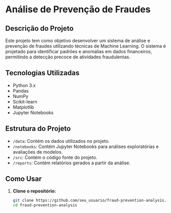 # Análise de Prevenção de Fraudes

## Descrição do Projeto

Este projeto tem como objetivo desenvolver um sistema de análise e prevenção de fraudes utilizando técnicas de Machine Learning. O sistema é projetado para identificar padrões e anomalias em dados financeiros, permitindo a detecção precoce de atividades fraudulentas.

## Tecnologias Utilizadas

- Python 3.x
- Pandas
- NumPy
- Scikit-learn
- Matplotlib
- Jupyter Notebooks

## Estrutura do Projeto

- `/data`: Contém os dados utilizados no projeto.
- `/notebooks`: Contém Jupyter Notebooks para análises exploratórias e avaliações de modelos.
- `/src`: Contém o código fonte do projeto.
- `/reports`: Contém relatórios gerados a partir da análise.

## Como Usar

1. **Clone o repositório:**

   ```bash
   git clone https://github.com/seu_usuario/fraud-prevention-analysis.git
   cd fraud-prevention-analysis
